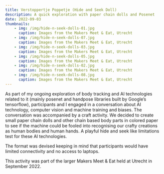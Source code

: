 ```yaml
---
title: Verstoppertje Poppetje (Hide and Seek Doll)
description: A quick exploration with paper chain dolls and Posenet
date: 2022-09-03
thumbnails:
    - img: /img/hide-n-seek-dolls-01.jpg
      caption: Images from the Makers Meet & Eat, Utrecht
    - img: /img/hide-n-seek-dolls-07.jpg
      caption: Images from the Makers Meet & Eat, Utrecht
    - img: /img/hide-n-seek-dolls-03.jpg
      caption: Images from the Makers Meet & Eat, Utrecht
    - img: /img/hide-n-seek-dolls-05.jpg
      caption: Images from the Makers Meet & Eat, Utrecht
    - img: /img/hide-n-seek-dolls-02.jpg
      caption: Images from the Makers Meet & Eat, Utrecht
    - img: /img/hide-n-seek-dolls-08.jpg
      caption: Images from the Makers Meet & Eat, Utrecht
---
```


As part of my ongoing exploration of body tracking and AI technologies related to it (mainly posenet and handpose libraries built by Google’s tensorflow), participants and I engaged in a conversation about AI technology, computer vision and machine training and biases. 
The conversation was accompanied by a craft activity. We decided to create small paper chain dolls and other chain based body parts in colored paper to see if the machine could be fooled into recognising our crafty creations as human bodies and human hands. A playful hide and seek like limitations test for these AI technologies. 

The format was devised keeping in mind that participants would have limited connectivity and no access to laptops. 

This activity was part of the larger Makers Meet & Eat held at Utrecht in September 2022. 
